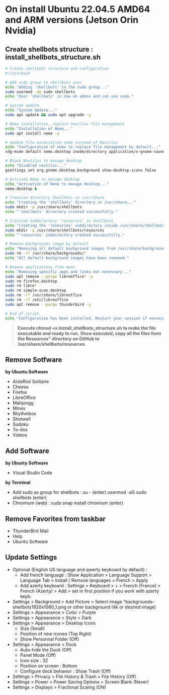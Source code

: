 # On install Ubuntu 22.04.5 AMD64 and ARM versions (Jetson Orin Nvidia)
## Create shellbots structure : install_shellbots_structure.sh
```bash
# Create shellbots structure and configuration
#!/bin/bash

# ADD sudo group to shellbots user
echo "Adding 'shellbots' to the sudo group..."
sudo usermod -aG sudo shellbots
echo "User 'shellbots' is now an admin and can use sudo."

# System update
echo "System Update..."
sudo apt update && sudo apt upgrade -y

# Nemo installation, replace nautilus file management
echo "Installation of Nemo..."
sudo apt install nemo -y

# Update file association nemo instead of Nautilus
echo "Configuration of nemo to replace file management by default..."
xdg-mime default nemo.desktop inode/directory application/x-gnome-saved-search

# Block Nautilus to manage desktop
echo "Disabled nautilus..."
gsettings set org.gnome.desktop.background show-desktop-icons false

# Activate Nemo to manage desktop
echo "Activation of Nemo to manage desktop..."
nemo-desktop &

# Creation directory Shellbots in /usr/share
echo "Creating the 'shellbots' directory in /usr/share..."
sudo mkdir -p /usr/share/shellbots
echo "'shellbots' directory created successfully."

# Creation Subdirectory 'resources' in shellbots
echo "Creating the 'resources' subdirectory inside /usr/share/shellbots..."
sudo mkdir -p /usr/share/shellbots/resources
echo "'resources' subdirectory created successfully."

# Remove backgrounds image by default
echo "Removing all default background images from /usr/share/backgrounds..."
sudo rm -rf /usr/share/backgrounds/*
echo "All default background images have been removed."

# Remove applications from menu
echo "Removing specific apps and links not necessary..."
sudo apt remove --purge libreoffice* -y
sudo rm firefox.desktop
sudo rm libre*
sudo rm simple-scan.desktop
sudo rm -rf /usr/share/libreoffice
sudo rm -rf /etc/libreoffice
sudo apt remove --purge thunderbird -y

# End of script
echo "Configuration has been installed. Restart your session if necessary."
```
> **Execute chmod +x install_shellbots_structure.sh to make the file executable and ready to run.**
> **Once executed, copy all the files from the Resources" directory on GitHub to /usr/share/shellbots/resources**  



## Remove Sotfware
**by Ubuntu Software**
* AisleRiot Solitaire
* Cheese
* Firefox
* LibreOffice
* Mahjongg
* Mines
* Rhythmbox
* Shotwell
* Sudoku
* To-dos
* Videos


## Add Software
**by Ubunty Software**
* Visual Studio Code

**by Terminal**
* Add sudo as group for shellbots : su - (enter) usermod -aG sudo shellbots (enter)
* Chromium (web) :  sudo snap install chromium (enter)

## Remove Favorites from taskbar
* ThunderBird Mail
* Help
* Ubuntu Software

## Update Settings
* Optional (English US language and qwerty keyboard by default) :
  * Add french language : Show Application > Language Support > Language Tab > Install / Remove languages > French > Apply
  * Add azerty keyboard : Settings > Keyboard > + > French (France) > French (Azerty) > Add > set in first position if you work with azerty keyb.
* Settings > Background > Add Picture > Select image "backgrounds-shellbots1920x1080_1.png or other background (4k or desired image)
* Settings > Appearance > Color > Purple
* Settings > Appearance > Style > Dark
* Settings > Appearance > Desktop Icons
  * Size (Small)
  * Position of new icones (Top Right)
  * Show Personnal Folder (Off) 
* Settings > Appearance > Dock
  * Auto-hide the Dock (Off)
  * Panel Mode (Off)
  * Icon size : 32
  * Position on screen : Bottom
  * Configure dock behavior : Show Trash (Off)
* Settings > Privacy >  File History & Trash > File History (Off)
* Settings > Power > Power Saving Options > Screen Blank (Never)
* Settings > Displays > Fractional Scaling (ON)
